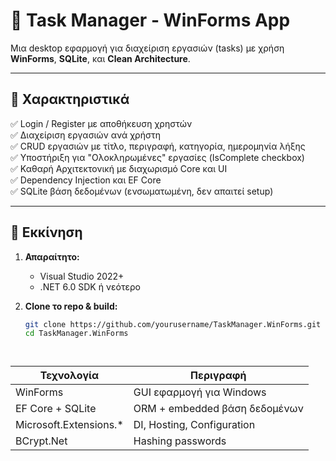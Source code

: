 # 📝 Task Manager - WinForms App

Μια desktop εφαρμογή για διαχείριση εργασιών (tasks) με χρήση **WinForms**, **SQLite**, και **Clean Architecture**.

---

## 📌 Χαρακτηριστικά

✅ Login / Register με αποθήκευση χρηστών  
✅ Διαχείριση εργασιών ανά χρήστη  
✅ CRUD εργασιών με τίτλο, περιγραφή, κατηγορία, ημερομηνία λήξης  
✅ Υποστήριξη για "Ολοκληρωμένες" εργασίες (IsComplete checkbox)  
✅ Καθαρή Αρχιτεκτονική με διαχωρισμό Core και UI  
✅ Dependency Injection και EF Core  
✅ SQLite βάση δεδομένων (ενσωματωμένη, δεν απαιτεί setup)

---

## 🚀 Εκκίνηση

1. **Απαραίτητο:**  
   - Visual Studio 2022+  
   - .NET 6.0 SDK ή νεότερο  

2. **Clone το repo & build:**  
   ```bash
   git clone https://github.com/yourusername/TaskManager.WinForms.git
   cd TaskManager.WinForms


   

| Τεχνολογία              | Περιγραφή                     |
| ----------------------- | ----------------------------- |
| WinForms                | GUI εφαρμογή για Windows      |
| EF Core + SQLite        | ORM + embedded βάση δεδομένων |
| Microsoft.Extensions.\* | DI, Hosting, Configuration    |
| BCrypt.Net              | Hashing passwords             |
